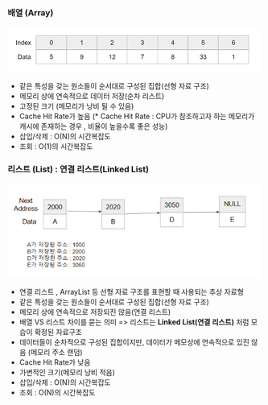 ### 배열 (Array)

![Alt text](https://github.com/polarHub25/Put-In-My-Head/blob/master/Image/array.PNG)
- 같은 특성을 갖는 원소들이 순서대로 구성된 집합(선형 자료 구조)
- 메모리 상에 연속적으로 데이터 저장(순차 리스트)
- 고정된 크기 (메모리가 낭비 될 수 있음)
- Cache Hit Rate가 높음
(* Cache Hit Rate : CPU가 참조하고자 하는 메모리가 캐시에 존재하는 경우 , 비율이 높을수록 좋은 성능)
- 삽입/삭제 : O(N)의 시간복잡도
- 조회 : O(1)의 시간복잡도


### 리스트 (List) : 연결 리스트(Linked List)

![Alt text](https://github.com/polarHub25/Put-In-My-Head/blob/master/Image/list.PNG)
- 연결 리스트 , ArrayList 등 선형 자료 구조를 표현할 때 사용되는 추상 자료형
- 같은 특성을 갖는 원소들이 순서대로 구성된 집합(선형 자료 구조)
- 메모리 상에 연속적으로 저장되진 않음(연결 리스트)
- 배열 VS 리스트 차이를 묻는 의미 => 리스트는 __Linked List(연결 리스트)__ 처럼 모습이 확정된 자료구조
- 데이터들이 순차적으로 구성된 집합이지만, 데이터가 메모상에 연속적으로 있진 않음 (메모리 주소 랜덤)
- Cache Hit Rate가 낮음
- 가변적인 크기(메모리 낭비 적음)
- 삽입/삭제 : O(N)의 시간복잡도
- 조회 : O(N)의 시간복잡도
